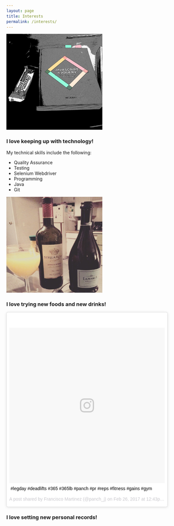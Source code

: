 ```yaml
---
layout: page
title: Interests
permalink: /interests/
---
```


<img src="/assets/images/webdesign.png" alt="Panch" style="width:300px;height:300px;border:0">
<h>
<h3> I love keeping up with technology!</h3>
<p>My technical skills include the following:</p>
<ul> 
<li>Quality Assurance</li>
<li>Testing</li>
<li>Selenium Webdriver</li>
<li>Programming</li>
<li>Java</li>
<li>Git</li>



</ul>

<img src="/assets/images/wine.png" alt="Wine" style="width:300px;height:300px;border:0">

<h3> I love trying new foods and new drinks!</h3>

<blockquote class="instagram-media" data-instgrm-captioned data-instgrm-version="7" style=" background:#FFF; border:0; border-radius:3px; box-shadow:0 0 1px 0 rgba(0,0,0,0.5),0 1px 10px 0 rgba(0,0,0,0.15); margin: 1px; max-width:658px; padding:0; width:99.375%; width:-webkit-calc(100% - 2px); width:calc(100% - 2px);"><div style="padding:8px;"> <div style=" background:#F8F8F8; line-height:0; margin-top:40px; padding:50.0% 0; text-align:center; width:100%;"> <div style=" background:url(data:image/png;base64,iVBORw0KGgoAAAANSUhEUgAAACwAAAAsCAMAAAApWqozAAAABGdBTUEAALGPC/xhBQAAAAFzUkdCAK7OHOkAAAAMUExURczMzPf399fX1+bm5mzY9AMAAADiSURBVDjLvZXbEsMgCES5/P8/t9FuRVCRmU73JWlzosgSIIZURCjo/ad+EQJJB4Hv8BFt+IDpQoCx1wjOSBFhh2XssxEIYn3ulI/6MNReE07UIWJEv8UEOWDS88LY97kqyTliJKKtuYBbruAyVh5wOHiXmpi5we58Ek028czwyuQdLKPG1Bkb4NnM+VeAnfHqn1k4+GPT6uGQcvu2h2OVuIf/gWUFyy8OWEpdyZSa3aVCqpVoVvzZZ2VTnn2wU8qzVjDDetO90GSy9mVLqtgYSy231MxrY6I2gGqjrTY0L8fxCxfCBbhWrsYYAAAAAElFTkSuQmCC); display:block; height:44px; margin:0 auto -44px; position:relative; top:-22px; width:44px;"></div></div> <p style=" margin:8px 0 0 0; padding:0 4px;"> <a href="https://www.instagram.com/p/BQ_ReBTlF28/" style=" color:#000; font-family:Arial,sans-serif; font-size:14px; font-style:normal; font-weight:normal; line-height:17px; text-decoration:none; word-wrap:break-word;" target="_blank">#legday #deadlifts #365 #365lb #panch #pr #reps #fitness #gains #gym</a></p> <p style=" color:#c9c8cd; font-family:Arial,sans-serif; font-size:14px; line-height:17px; margin-bottom:0; margin-top:8px; overflow:hidden; padding:8px 0 7px; text-align:center; text-overflow:ellipsis; white-space:nowrap;">A post shared by Francisco Martinez (@panch_j) on <time style=" font-family:Arial,sans-serif; font-size:14px; line-height:17px;" datetime="2017-02-26T20:43:21+00:00">Feb 26, 2017 at 12:43pm PST</time></p></div></blockquote>
<script async defer src="//platform.instagram.com/en_US/embeds.js"></script>

<h3>I love setting new personal records!</h3>

